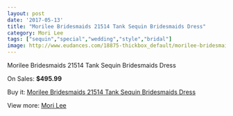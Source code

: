 ```yaml
---
layout: post
date: '2017-05-13'
title: "Morilee Bridesmaids 21514 Tank Sequin Bridesmaids Dress"
category: Mori Lee
tags: ["sequin","special","wedding","style","bridal"]
image: http://www.eudances.com/18875-thickbox_default/morilee-bridesmaids-21514-tank-sequin-bridesmaids-dress.jpg
---
```

Morilee Bridesmaids 21514 Tank Sequin Bridesmaids Dress

On Sales: **$495.99**
<a href="https://www.eudances.com/en/mori-lee/5610-morilee-bridesmaids-21514-tank-sequin-bridesmaids-dress.html"><amp-img layout="responsive" width="600" height="600" src="//www.eudances.com/18875-thickbox_default/morilee-bridesmaids-21514-tank-sequin-bridesmaids-dress.jpg" alt="Morilee Bridesmaids 21514 Tank Sequin Bridesmaids Dress 0" /></a>
<a href="https://www.eudances.com/en/mori-lee/5610-morilee-bridesmaids-21514-tank-sequin-bridesmaids-dress.html"><amp-img layout="responsive" width="600" height="600" src="//www.eudances.com/18877-thickbox_default/morilee-bridesmaids-21514-tank-sequin-bridesmaids-dress.jpg" alt="Morilee Bridesmaids 21514 Tank Sequin Bridesmaids Dress 1" /></a>
<a href="https://www.eudances.com/en/mori-lee/5610-morilee-bridesmaids-21514-tank-sequin-bridesmaids-dress.html"><amp-img layout="responsive" width="600" height="600" src="//www.eudances.com/18876-thickbox_default/morilee-bridesmaids-21514-tank-sequin-bridesmaids-dress.jpg" alt="Morilee Bridesmaids 21514 Tank Sequin Bridesmaids Dress 2" /></a>

Buy it: [Morilee Bridesmaids 21514 Tank Sequin Bridesmaids Dress](https://www.eudances.com/en/mori-lee/5610-morilee-bridesmaids-21514-tank-sequin-bridesmaids-dress.html "Morilee Bridesmaids 21514 Tank Sequin Bridesmaids Dress")

View more: [Mori Lee](https://www.eudances.com/en/65-mori-lee "Mori Lee")